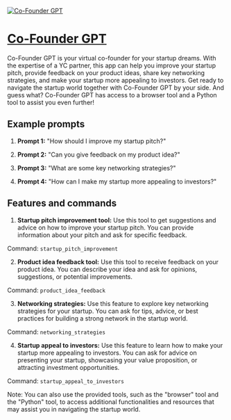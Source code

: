 [![Co-Founder GPT](https://files.oaiusercontent.com/file-dqOREVbkk0t8fBo8f1zTGhyL?se=2123-10-17T14%3A37%3A29Z&sp=r&sv=2021-08-06&sr=b&rscc=max-age%3D31536000%2C%20immutable&rscd=attachment%3B%20filename%3Dhyperaide_young_female_tech_startup_founder_131a3f87-3e57-49c0-b08e-a8c8f7f98e2f.png&sig=cSLEJSgFKiHZIwIXqCp1EMTOxstGvSe6iXt4QUsIp/8%3D)](https://chat.openai.com/g/g-R8ie1mFKK-co-founder-gpt)

# [Co-Founder GPT](https://chat.openai.com/g/g-R8ie1mFKK-co-founder-gpt)

Co-Founder GPT is your virtual co-founder for your startup dreams. With the expertise of a YC partner, this app can help you improve your startup pitch, provide feedback on your product ideas, share key networking strategies, and make your startup more appealing to investors. Get ready to navigate the startup world together with Co-Founder GPT by your side. And guess what? Co-Founder GPT has access to a browser tool and a Python tool to assist you even further!

## Example prompts

1. **Prompt 1:** "How should I improve my startup pitch?"

2. **Prompt 2:** "Can you give feedback on my product idea?"

3. **Prompt 3:** "What are some key networking strategies?"

4. **Prompt 4:** "How can I make my startup more appealing to investors?"

## Features and commands

1. **Startup pitch improvement tool:** Use this tool to get suggestions and advice on how to improve your startup pitch. You can provide information about your pitch and ask for specific feedback.

Command: `startup_pitch_improvement`

2. **Product idea feedback tool:** Use this tool to receive feedback on your product idea. You can describe your idea and ask for opinions, suggestions, or potential improvements.

Command: `product_idea_feedback`

3. **Networking strategies:** Use this feature to explore key networking strategies for your startup. You can ask for tips, advice, or best practices for building a strong network in the startup world.

Command: `networking_strategies`

4. **Startup appeal to investors:** Use this feature to learn how to make your startup more appealing to investors. You can ask for advice on presenting your startup, showcasing your value proposition, or attracting investment opportunities.

Command: `startup_appeal_to_investors`

Note: You can also use the provided tools, such as the "browser" tool and the "Python" tool, to access additional functionalities and resources that may assist you in navigating the startup world.